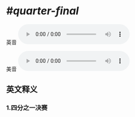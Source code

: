 # ***\#quarter-final*** 
英音
<audio src="./media/quarter-final1_AAC.aac" controls="controls"></audio>

美音
<audio src="./media/quarter-final1_AAC.aac" controls="controls"></audio>



  

英文释义
---
### 1.**四分之一决赛**  


